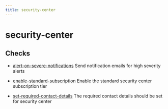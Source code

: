 ```yaml
---
title: security-center
---
```


# security-center

## Checks


- [alert-on-severe-notifications](alert-on-severe-notifications) Send notification emails for high severity alerts

- [enable-standard-subscription](enable-standard-subscription) Enable the standard security center subscription tier

- [set-required-contact-details](set-required-contact-details) The required contact details should be set for security center



